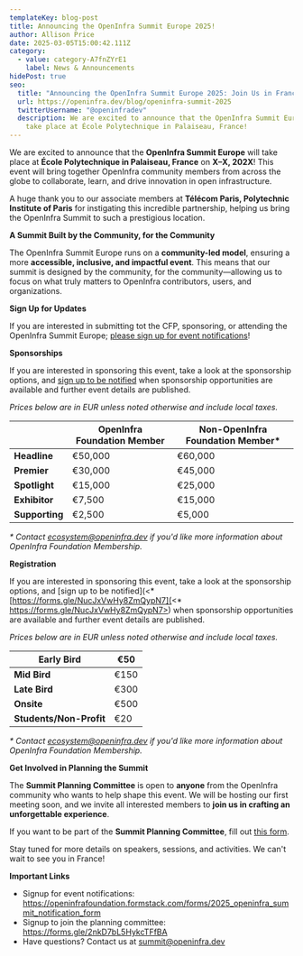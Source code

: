 ```yaml
---
templateKey: blog-post
title: Announcing the OpenInfra Summit Europe 2025!
author: Allison Price
date: 2025-03-05T15:00:42.111Z
category:
  - value: category-A7fnZYrE1
    label: News & Announcements
hidePost: true
seo:
  title: "Announcing the OpenInfra Summit Europe 2025: Join Us in France!"
  url: https://openinfra.dev/blog/openinfra-summit-2025
  twitterUsername: "@openinfradev"
  description: We are excited to announce that the OpenInfra Summit Europe will
    take place at École Polytechnique in Palaiseau, France!
---
```

We are excited to announce that the **OpenInfra Summit Europe** will take place at **École Polytechnique in Palaiseau, France** on **X–X, 202X**! This event will bring together OpenInfra community members from across the globe to collaborate, learn, and drive innovation in open infrastructure.

A huge thank you to our associate members at **Télécom Paris, Polytechnic Institute of Paris** for instigating this incredible partnership, helping us bring the OpenInfra Summit to such a prestigious location.

**A Summit Built by the Community, for the Community**

The OpenInfra Summit Europe runs on a **community-led model**, ensuring a more **accessible, inclusive, and impactful event**. This means that our summit is designed by the community, for the community—allowing us to focus on what truly matters to OpenInfra contributors, users, and organizations.

**Sign Up for Updates**

If you are interested in submitting tot the CFP, sponsoring, or attending the OpenInfra Summit Europe; [please sign up for event notifications](https://openinfrafoundation.formstack.com/forms/2025_openinfra_summit_notification_form)!

**Sponsorships**

If you are interested in sponsoring this event, take a look at the sponsorship options, and [sign up to be notified](https://openinfrafoundation.formstack.com/forms/2025_openinfra_summit_notification_form) when sponsorship opportunities are available and further event details are published.

*Prices below are in EUR unless noted otherwise and include local taxes.*

|               | **OpenInfra Foundation Member** | **Non-OpenInfra Foundation Member*** |
| ------------- | ------------------------------- | ------------------------------------ |
| **Headline**  | €50,000                         | €60,000                              |
| **Premier**   | €30,000                         | €45,000                              |
| **Spotlight** | €15,000                         | €25,000                              |
| **Exhibitor** | €7,500                          | €15,000                             
| **Supporting**| €2,500                          | €5,000                               |

*\* Contact [ecosystem@openinfra.dev](mailto:ecosystem@openinfra.dev) if you'd like more information about OpenInfra Foundation Membership.*

**Registration**

If you are interested in sponsoring this event, take a look at the sponsorship options, and [sign up to be notified](<* [https://forms.gle/NucJxVwHy8ZmQypN7](<* https://forms.gle/NucJxVwHy8ZmQypN7>) when sponsorship opportunities are available and further event details are published.

*Prices below are in EUR unless noted otherwise and include local taxes.*

| **Early Bird**          | €50  |
| ----------------------- | ---- |
| **Mid Bird**            | €150 |
| **Late Bird**           | €300 |
| **Onsite**              | €500 |
| **Students/Non-Profit** | €20  |

*\* Contact [ecosystem@openinfra.dev](mailto:ecosystem@openinfra.dev) if you'd like more information about OpenInfra Foundation Membership.*

**Get Involved in Planning the Summit**

The **Summit Planning Committee** is open to **anyone** from the OpenInfra community who wants to help shape this event. We will be hosting our first meeting soon, and we invite all interested members to **join us in crafting an unforgettable experience**.

If you want to be part of the **Summit Planning Committee**, fill out [this form](https://forms.gle/U7mbkY5QoJy2g7XdA).

Stay tuned for more details on speakers, sessions, and activities. We can't wait to see you in France!

**Important Links**

* Signup for event notifications: [](<* https://forms.gle/NucJxVwHy8ZmQypN7>)<https://openinfrafoundation.formstack.com/forms/2025_openinfra_summit_notification_form>
* Signup to join the planning committee: <https://forms.gle/2nkD7bL5HykcTFfBA>
* Have questions? Contact us at [summit@openinfra.dev](mailto:summit@openinfra.dev)